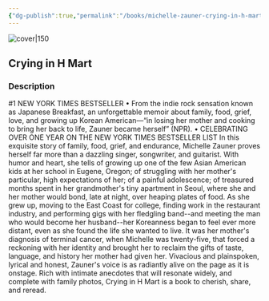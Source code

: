 ```yaml
---
{"dg-publish":true,"permalink":"/books/michelle-zauner-crying-in-h-mart/","title":"\"Crying in H Mart\"","tags":["autobiography","non-fiction","family"]}
---
```




![cover|150](http://books.google.com/books/content?id=kRjzDwAAQBAJ&printsec=frontcover&img=1&zoom=1&edge=curl&source=gbs_api)

## Crying in H Mart

### Description

#1 NEW YORK TIMES BESTSELLER • From the indie rock sensation known as Japanese Breakfast, an unforgettable memoir about family, food, grief, love, and growing up Korean American—“in losing her mother and cooking to bring her back to life, Zauner became herself” (NPR). • CELEBRATING OVER ONE YEAR ON THE NEW YORK TIMES BESTSELLER LIST In this exquisite story of family, food, grief, and endurance, Michelle Zauner proves herself far more than a dazzling singer, songwriter, and guitarist. With humor and heart, she tells of growing up one of the few Asian American kids at her school in Eugene, Oregon; of struggling with her mother's particular, high expectations of her; of a painful adolescence; of treasured months spent in her grandmother's tiny apartment in Seoul, where she and her mother would bond, late at night, over heaping plates of food. As she grew up, moving to the East Coast for college, finding work in the restaurant industry, and performing gigs with her fledgling band--and meeting the man who would become her husband--her Koreanness began to feel ever more distant, even as she found the life she wanted to live. It was her mother's diagnosis of terminal cancer, when Michelle was twenty-five, that forced a reckoning with her identity and brought her to reclaim the gifts of taste, language, and history her mother had given her. Vivacious and plainspoken, lyrical and honest, Zauner's voice is as radiantly alive on the page as it is onstage. Rich with intimate anecdotes that will resonate widely, and complete with family photos, Crying in H Mart is a book to cherish, share, and reread.
```